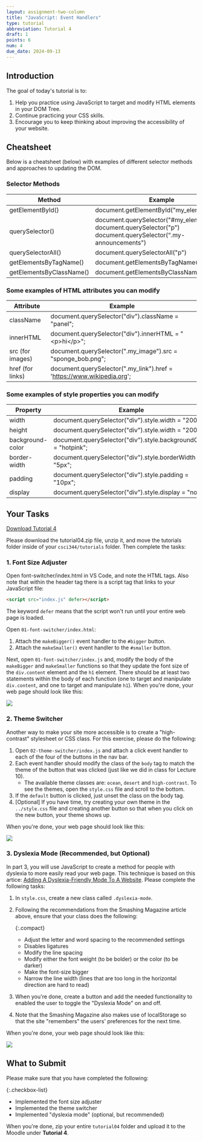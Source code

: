 ```yaml
---
layout: assignment-two-column
title: "JavaScript: Event Handlers"
type: tutorial
abbreviation: Tutorial 4
draft: 1
points: 6
num: 4
due_date: 2024-09-13
---
```



## Introduction 
The goal of today's tutorial is to:
1. Help you practice using JavaScript to target and modify HTML elements in your DOM Tree.
2. Continue practicing your CSS skills.
2. Encourage you to keep thinking about improving the accessibility of your website.

## Cheatsheet
Below is a cheatsheet (below) with examples of different selector methods and approaches to updating the DOM.

### Selector Methods 

| Method | Example |
|--|--|
| getElementById() | document.getElementById("my_element") |
| querySelector() | document.querySelector("#my_element")<br>document.querySelector("p")<br>document.querySelector(“.my-announcements") |
| querySelectorAll() | document.querySelectorAll("p") |
| getElementsByTagName() | document.getElementsByTagName("div") |
| getElementsByClassName() | document.getElementsByClassName(".panel") |

### Some examples of HTML attributes you can modify

| Attribute | Example |
|--|--|
| className | document.querySelector("div").className = "panel"; |
| innerHTML | document.querySelector("div").innerHTML = "&lt;p&gt;hi&lt;/p&gt;"; |
| src (for images) | document.querySelector(".my_image").src = "sponge_bob.png"; |
| href (for links) | document.querySelector(".my_link").href = 'https://www.wikipedia.org'; |


### Some examples of style properties you can modify

| Property | Example |
|--|--|
| width | document.querySelector("div").style.width = "200px"; |
| height | document.querySelector("div").style.width = "200px"; |
| background-color | document.querySelector("div").style.backgroundColor = "hotpink"; |
| border-width | document.querySelector("div").style.borderWidth = "5px"; |
| padding | document.querySelector("div").style.padding = "10px"; |
| display | document.querySelector("div").style.display = "none"; |

## Your Tasks

<a href="/fall2024/course-files/tutorials/tutorial04.zip" class="nu-button">Download Tutorial 4 <i class="fas fa-download"></i></a> 

Please download the tutorial04.zip file, unzip it, and move the tutorials folder inside of your `csci344/tutorials` folder. Then complete the tasks:

### 1. Font Size Adjuster
Open font-switcher/index.html in VS Code, and note the HTML tags. Also note that within the header tag there is a script tag that links to your JavaScript file:

```html
<script src="index.js" defer></script>
```

The keyword `defer` means that the script won't run until your entire web page is loaded.


Open `01-font-switcher/index.html`:
1. Attach the `makeBigger()` event handler to the `#bigger` button.
2. Attach the `makeSmaller()` event handler to the `#smaller` button.

Next, open `01-font-switcher/index.js` and, modify the body of the `makeBigger` and `makeSmaller` functions so that they update the font size of the `div.content` element and the `h1` element. There should be at least two statements within the body of each function (one to target and manipulate `div.content`, and one to target and manipulate `h1`). When you're done, your web page should look like this:

<img class="large frame" src="/fall2024/assets/images/tutorials/tutorial04/font-switcher.gif" />


### 2. Theme Switcher
Another way to make your site more accessible is to create a "high-contrast" stylesheet or CSS class. For this exercise, please do the following:

1. Open `02-theme-switcher/index.js` and attach a click event handler to each of the four of the buttons in the nav bar. 
2. Each event handler should modify the class of the `body` tag to match the theme of the button that was clicked (just like we did in class for Lecture 10). 
    * The available theme classes are: `ocean`, `desert` and `high-contrast`. To see the themes, open the `style.css` file and scroll to the bottom.
3. If the `default` button is clicked, just unset the class on the body tag.
4. [Optional] If you have time, try creating your own theme in the `../style.css` file and creating another button so that when you click on the new button, your theme shows up.

When you're done, your web page should look like this:

<img class="large frame" src="/fall2024/assets/images/tutorials/tutorial04/theme-switcher.gif" />

### 3. Dyslexia Mode (Recommended, but Optional)
In part 3, you will use JavaScript to create a method for people with dyslexia to more easily read your web page. This technique is based on this artice: <a href="https://www.smashingmagazine.com/2021/11/dyslexia-friendly-mode-website/" target="_blank">Adding A Dyslexia-Friendly Mode To A Website</a>. Please complete the following tasks:

1. In `style.css`, create a new class called `.dyslexia-mode`. 
2. Following the recommendations from the Smashing Magazine article above, ensure that your class does the following:

    {:.compact}
    * Adjust the letter and word spacing to the recommended settings
    * Disables ligatures
    * Modify the line spacing
    * Modify either the font weight (to be bolder) or the color (to be darker)
    * Make the font-size bigger
    * Narrow the line width (lines that are too long in the horizontal direction are hard to read)
3. When you're done, create a button and add the needed functionality to enabled the user to toggle the "Dyslexia Mode" on and off.
4. Note that the Smashing Magazine also makes use of localStorage so that the site "remembers" the users' preferences for the next time.

When you're done, your web page should look like this:

<img class="large frame" src="/fall2024/assets/images/tutorials/tutorial04/dyslexia.gif" />

## What to Submit
Please make sure that you have completed the following:

{:.checkbox-list}
* Implemented the font size adjuster
* Implemented the theme switcher
* Implemented "dyslexia mode" (optional, but recommended)

When you're done, zip your entire `tutorial04` folder and upload it to the Moodle under **Tutorial 4**.
